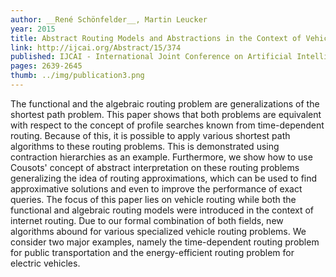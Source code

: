 ```yaml
---
author: __René Schönfelder__, Martin Leucker
year: 2015
title: Abstract Routing Models and Abstractions in the Context of Vehicle Routing
link: http://ijcai.org/Abstract/15/374
published: IJCAI - International Joint Conference on Artificial Intelligence
pages: 2639-2645
thumb: ../img/publication3.png
---
```


The functional and the algebraic routing problem are generalizations of the shortest path problem. This paper shows that both problems are equivalent with respect to the concept of profile searches known from time-dependent routing. Because of this, it is possible to apply various shortest path algorithms to these routing problems. This is demonstrated using contraction hierarchies as an example. Furthermore, we show how to use Cousots' concept of abstract interpretation on these routing problems generalizing the idea of routing approximations, which can be used to find approximative solutions and even to improve the performance of exact queries. The focus of this paper lies on vehicle routing while both the functional and algebraic routing models were introduced in the context of internet routing. Due to our formal combination of both fields, new algorithms abound for various specialized vehicle routing problems. We consider two major examples, namely the time-dependent routing problem for public transportation and the energy-efficient routing problem for electric vehicles.
